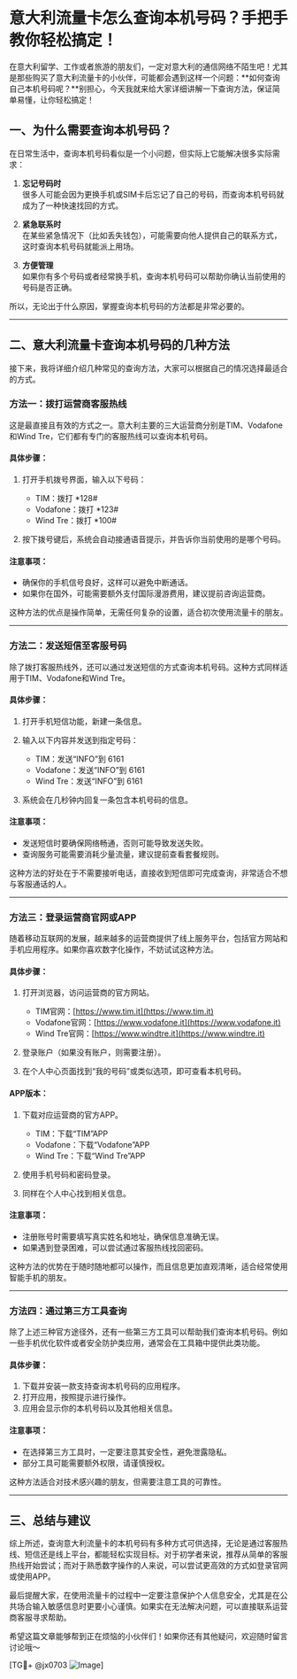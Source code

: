 # 意大利流量卡怎么查询本机号码？手把手教你轻松搞定！

在意大利留学、工作或者旅游的朋友们，一定对意大利的通信网络不陌生吧！尤其是那些购买了意大利流量卡的小伙伴，可能都会遇到这样一个问题：**如何查询自己本机号码呢？**别担心，今天我就来给大家详细讲解一下查询方法，保证简单易懂，让你轻松搞定！

## 一、为什么需要查询本机号码？

在日常生活中，查询本机号码看似是一个小问题，但实际上它能解决很多实际需求：

1. **忘记号码时**  
   很多人可能会因为更换手机或SIM卡后忘记了自己的号码，而查询本机号码就成为了一种快速找回的方式。

2. **紧急联系时**  
   在某些紧急情况下（比如丢失钱包），可能需要向他人提供自己的联系方式，这时查询本机号码就能派上用场。

3. **方便管理**  
   如果你有多个号码或者经常换手机，查询本机号码可以帮助你确认当前使用的号码是否正确。

所以，无论出于什么原因，掌握查询本机号码的方法都是非常必要的。

---

## 二、意大利流量卡查询本机号码的几种方法

接下来，我将详细介绍几种常见的查询方法，大家可以根据自己的情况选择最适合的方式。

### 方法一：拨打运营商客服热线

这是最直接且有效的方式之一。意大利主要的三大运营商分别是TIM、Vodafone和Wind Tre，它们都有专门的客服热线可以查询本机号码。

#### 具体步骤：
1. 打开手机拨号界面，输入以下号码：
   - TIM：拨打 *128#
   - Vodafone：拨打 *123#
   - Wind Tre：拨打 *100#

2. 按下拨号键后，系统会自动接通语音提示，并告诉你当前使用的是哪个号码。

#### 注意事项：
- 确保你的手机信号良好，这样可以避免中断通话。
- 如果你在国外，可能需要额外支付国际漫游费用，建议提前咨询运营商。

这种方法的优点是操作简单，无需任何复杂的设置，适合初次使用流量卡的朋友。

---

### 方法二：发送短信至客服号码

除了拨打客服热线外，还可以通过发送短信的方式查询本机号码。这种方式同样适用于TIM、Vodafone和Wind Tre。

#### 具体步骤：
1. 打开手机短信功能，新建一条信息。
2. 输入以下内容并发送到指定号码：
   - TIM：发送“INFO”到 6161
   - Vodafone：发送“INFO”到 6161
   - Wind Tre：发送“INFO”到 6161

3. 系统会在几秒钟内回复一条包含本机号码的信息。

#### 注意事项：
- 发送短信时要确保网络畅通，否则可能导致发送失败。
- 查询服务可能需要消耗少量流量，建议提前查看套餐规则。

这种方法的好处在于不需要接听电话，直接收到短信即可完成查询，非常适合不想与客服通话的人。

---

### 方法三：登录运营商官网或APP

随着移动互联网的发展，越来越多的运营商提供了线上服务平台，包括官方网站和手机应用程序。如果你喜欢数字化操作，不妨试试这种方法。

#### 具体步骤：
1. 打开浏览器，访问运营商的官方网站。
   - TIM官网：[https://www.tim.it](https://www.tim.it)
   - Vodafone官网：[https://www.vodafone.it](https://www.vodafone.it)
   - Wind Tre官网：[https://www.windtre.it](https://www.windtre.it)

2. 登录账户（如果没有账户，则需要注册）。
3. 在个人中心页面找到“我的号码”或类似选项，即可查看本机号码。

#### APP版本：
1. 下载对应运营商的官方APP。
   - TIM：下载“TIM”APP
   - Vodafone：下载“Vodafone”APP
   - Wind Tre：下载“Wind Tre”APP

2. 使用手机号码和密码登录。
3. 同样在个人中心找到相关信息。

#### 注意事项：
- 注册账号时需要填写真实姓名和地址，确保信息准确无误。
- 如果遇到登录困难，可以尝试通过客服热线找回密码。

这种方法的优势在于随时随地都可以操作，而且信息更加直观清晰，适合经常使用智能手机的朋友。

---

### 方法四：通过第三方工具查询

除了上述三种官方途径外，还有一些第三方工具可以帮助我们查询本机号码。例如一些手机优化软件或者安全防护类应用，通常会在工具箱中提供此类功能。

#### 具体步骤：
1. 下载并安装一款支持查询本机号码的应用程序。
2. 打开应用，按照提示进行操作。
3. 应用会显示你的本机号码以及其他相关信息。

#### 注意事项：
- 在选择第三方工具时，一定要注意其安全性，避免泄露隐私。
- 部分工具可能需要额外权限，请谨慎授权。

这种方法适合对技术感兴趣的朋友，但需要注意工具的可靠性。

---

## 三、总结与建议

综上所述，查询意大利流量卡的本机号码有多种方式可供选择，无论是通过客服热线、短信还是线上平台，都能轻松实现目标。对于初学者来说，推荐从简单的客服热线开始尝试；而对于熟悉数字操作的人来说，可以尝试更高效的方式如登录官网或使用APP。

最后提醒大家，在使用流量卡的过程中一定要注意保护个人信息安全，尤其是在公共场合输入敏感信息时更要小心谨慎。如果实在无法解决问题，可以直接联系运营商客服寻求帮助。

希望这篇文章能够帮到正在烦恼的小伙伴们！如果你还有其他疑问，欢迎随时留言讨论哦～

[TG💪+ @jx0703 ![Image](https://github.com/user-attachments/assets/dbca1d08-cadb-493c-b0ec-ad6f7a83f270)]